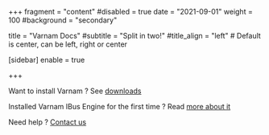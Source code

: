 +++
fragment = "content"
#disabled = true
date = "2021-09-01"
weight = 100
#background = "secondary"

title = "Varnam Docs"
#subtitle = "Split in two!"
#title_align = "left" # Default is center, can be left, right or center

[sidebar]
enable = true

+++

Want to install Varnam ? See [downloads](/download/)

Installed Varnam IBus Engine for the first time ? Read [more about it](/docs/varnam-ibus-engine/)


Need help ? [Contact us](/about/)